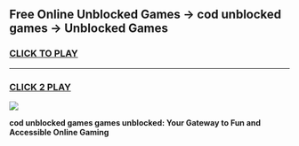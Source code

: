 
## Free Online Unblocked Games → cod unblocked games → Unblocked Games
<h3>
<a href="https://premium.freeplayer.one?title=cod_unblocked_games&ref=21F">CLICK TO PLAY</a></h3>
<hr>

<h3>
<a href="https://premium.freeplayer.one?title=cod_unblocked_games&ref=21F">CLICK 2 PLAY</a>
  
</h3>

<a href="https://premium.freeplayer.one?title=cod_unblocked_games&ref=21F/"><img src="https://clearcache.store/games.png"></a>


**cod unblocked games games unblocked: Your Gateway to Fun and Accessible Online Gaming**
